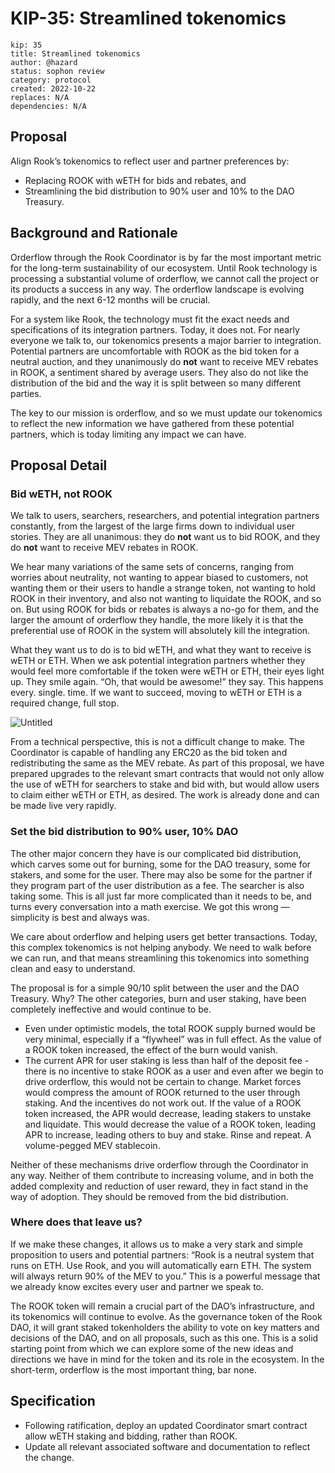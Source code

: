 # KIP-35: Streamlined tokenomics

```
kip: 35
title: Streamlined tokenomics
author: @hazard
status: sophon review
category: protocol 
created: 2022-10-22
replaces: N/A
dependencies: N/A
```
## Proposal

Align Rook’s tokenomics to reflect user and partner preferences by: 

- Replacing ROOK with wETH for bids and rebates, and
- Streamlining the bid distribution to 90% user and 10% to the DAO Treasury.

## Background and Rationale

Orderflow through the Rook Coordinator is by far the most important metric for the long-term sustainability of our ecosystem. Until Rook technology is processing a substantial volume of orderflow, we cannot call the project or its products a success in any way. The orderflow landscape is evolving rapidly, and the next 6-12 months will be crucial. 

For a system like Rook, the technology must fit the exact needs and specifications of its integration partners. Today, it does not. For nearly everyone we talk to, our tokenomics presents a major barrier to integration. Potential partners are uncomfortable with ROOK as the bid token for a neutral auction, and they unanimously do **not** want to receive MEV rebates in ROOK, a sentiment shared by average users. They also do not like the distribution of the bid and the way it is split between so many different parties.

The key to our mission is orderflow, and so we must update our tokenomics to reflect the new information we have gathered from these potential partners, which is today limiting any impact we can have.

## Proposal Detail

### Bid wETH, not ROOK

We talk to users, searchers, researchers, and potential integration partners constantly, from the largest of the large firms down to individual user stories. They are all unanimous: they do **not** want us to bid ROOK, and they do **not** want to receive MEV rebates in ROOK.

We hear many variations of the same sets of concerns, ranging from worries about neutrality, not wanting to appear biased to customers, not wanting them or their users to handle a strange token, not wanting to hold ROOK in their inventory, and also not wanting to liquidate the ROOK, and so on. But using ROOK for bids or rebates is always a no-go for them, and the larger the amount of orderflow they handle, the more likely it is that the preferential use of ROOK in the system will absolutely kill the integration.

What they want us to do is to bid wETH, and what they want to receive is wETH or ETH. When we ask potential integration partners whether they would feel more comfortable if the token were wETH or ETH, their eyes light up. They smile again. “Oh, that would be awesome!” they say. This happens every. single. time. If we want to succeed, moving to wETH or ETH is a required change, full stop.

![Untitled](https://github.com/rookprotocol/kips/blob/master/KIP-35/kip35image.png)

From a technical perspective, this is not a difficult change to make. The Coordinator is capable of handling any ERC20 as the bid token and redistributing the same as the MEV rebate. As part of this proposal, we have prepared upgrades to the relevant smart contracts that would not only allow the use of wETH for searchers to stake and bid with, but would allow users to claim either wETH or ETH, as desired. The work is already done and can be made live very rapidly.

### Set the bid distribution to 90% user, 10% DAO

The other major concern they have is our complicated bid distribution, which carves some out for burning, some for the DAO treasury, some for stakers, and some for the user. There may also be some for the partner if they program part of the user distribution as a fee. The searcher is also taking some. This is all just far more complicated than it needs to be, and turns every conversation into a math exercise. We got this wrong — simplicity is best and always was.

We care about orderflow and helping users get better transactions. Today, this complex tokenomics is not helping anybody. We need to walk before we can run, and that means streamlining this tokenomics into something clean and easy to understand.

The proposal is for a simple 90/10 split between the user and the DAO Treasury. Why? The other categories, burn and user staking, have been completely ineffective and would continue to be.

- Even under optimistic models, the total ROOK supply burned would be very minimal, especially if a “flywheel” was in full effect. As the value of a ROOK token increased, the effect of the burn would vanish.
- The current APR for user staking is less than half of the deposit fee - there is no incentive to stake ROOK as a user and even after we begin to drive orderflow, this would not be certain to change. Market forces would compress the amount of ROOK returned to the user through staking. And the incentives do not work out. If the value of a ROOK token increased, the APR would decrease, leading stakers to unstake and liquidate. This would decrease the value of a ROOK token, leading APR to increase, leading others to buy and stake. Rinse and repeat. A volume-pegged MEV stablecoin.

Neither of these mechanisms drive orderflow through the Coordinator in any way. Neither of them contribute to increasing volume, and in both the added complexity and reduction of user reward, they in fact stand in the way of adoption. They should be removed from the bid distribution.

### Where does that leave us?

If we make these changes, it allows us to make a very stark and simple proposition to users and potential partners: “Rook is a neutral system that runs on ETH. Use Rook, and you will automatically earn ETH. The system will always return 90% of the MEV to you.” This is a powerful message that we already know excites every user and partner we speak to.

The ROOK token will remain a crucial part of the DAO’s infrastructure, and its tokenomics will continue to evolve. As the governance token of the Rook DAO, it will grant staked tokenholders the ability to vote on key matters and decisions of the DAO, and on all proposals, such as this one. This is a solid starting point from which we can explore some of the new ideas and directions we have in mind for the token and its role in the ecosystem. In the short-term, orderflow is the most important thing, bar none.

## Specification

- Following ratification, deploy an updated Coordinator smart contract allow wETH staking and bidding, rather than ROOK.
- Update all relevant associated software and documentation to reflect the change.
